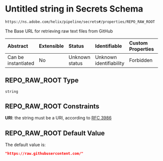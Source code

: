 # Untitled string in Secrets Schema

```txt
https://ns.adobe.com/helix/pipeline/secrets#/properties/REPO_RAW_ROOT
```

The Base URL for retrieving raw text files from GitHub

| Abstract            | Extensible | Status         | Identifiable            | Custom Properties | Additional Properties | Access Restrictions | Defined In                                                         |
| :------------------ | :--------- | :------------- | :---------------------- | :---------------- | :-------------------- | :------------------ | :----------------------------------------------------------------- |
| Can be instantiated | No         | Unknown status | Unknown identifiability | Forbidden         | Allowed               | none                | [secrets.schema.json*](secrets.schema.json "open original schema") |

## REPO_RAW_ROOT Type

`string`

## REPO_RAW_ROOT Constraints

**URI**: the string must be a URI, according to [RFC 3986](https://tools.ietf.org/html/rfc3986 "check the specification")

## REPO_RAW_ROOT Default Value

The default value is:

```json
"https://raw.githubusercontent.com/"
```
